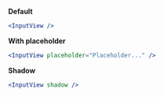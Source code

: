 <strong>Default</strong>
```jsx
<InputView />
```

<strong>With placeholder</strong>
```jsx
<InputView placeholder="Placeholder..." />
```

<strong>Shadow</strong>
```jsx
<InputView shadow />
```
